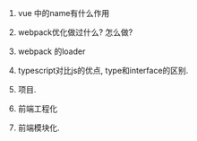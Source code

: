 1. vue 中的name有什么作用
2. webpack优化做过什么? 怎么做? 
3. webpack 的loader
4. typescript对比js的优点, type和interface的区别.
5. 项目.

6. 前端工程化
7. 前端模块化.